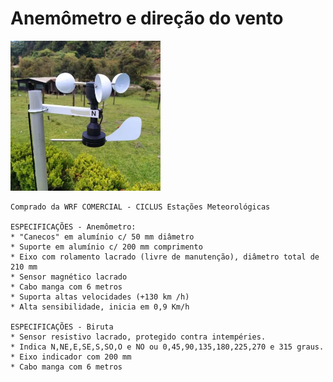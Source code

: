 # Anemômetro e direção do vento

<img src="./anemometro_direcao_vento.JPG" width="240" height="240">

```
Comprado da WRF COMERCIAL - CICLUS Estações Meteorológicas

ESPECIFICAÇÕES - Anemômetro:
* "Canecos" em alumínio c/ 50 mm diâmetro
* Suporte em alumínio c/ 200 mm comprimento
* Eixo com rolamento lacrado (livre de manutenção), diâmetro total de 210 mm
* Sensor magnético lacrado
* Cabo manga com 6 metros
* Suporta altas velocidades (+130 km /h)
* Alta sensibilidade, inicia em 0,9 Km/h

ESPECIFICAÇÕES - Biruta
* Sensor resistivo lacrado, protegido contra intempéries.
* Indica N,NE,E,SE,S,SO,O e NO ou 0,45,90,135,180,225,270 e 315 graus.
* Eixo indicador com 200 mm
* Cabo manga com 6 metros
```
